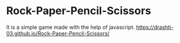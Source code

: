 # Rock-Paper-Pencil-Scissors
It is a simple game made with the help of javascript.
https://drashti-03.github.io/Rock-Paper-Pencil-Scissors/
